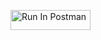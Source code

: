 [<img src="https://run.pstmn.io/button.svg" alt="Run In Postman" style="width: 128px; height: 32px;">](https://app.getpostman.com/run-collection/41636450-2e81ca82-a6e9-46c1-83d3-d1852a707027?action=collection%2Ffork&source=rip_markdown&collection-url=entityId%3D41636450-2e81ca82-a6e9-46c1-83d3-d1852a707027%26entityType%3Dcollection%26workspaceId%3D6be658eb-62b6-406f-a624-365575cecd9f#?env%5BBook%20search%20env%5D=W3sia2V5IjoiYm9va190aXRsZSIsInZhbHVlIjoiVHVyaW5nIiwiZW5hYmxlZCI6dHJ1ZSwidHlwZSI6ImRlZmF1bHQiLCJzZXNzaW9uVmFsdWUiOiJUdXJpbmciLCJjb21wbGV0ZVNlc3Npb25WYWx1ZSI6IlR1cmluZyIsInNlc3Npb25JbmRleCI6MH0seyJrZXkiOiJib29rX2lkIiwidmFsdWUiOiIiLCJlbmFibGVkIjp0cnVlLCJ0eXBlIjoiYW55Iiwic2Vzc2lvblZhbHVlIjoiMFo0TEVBQUFRQkFKIiwiY29tcGxldGVTZXNzaW9uVmFsdWUiOiIwWjRMRUFBQVFCQUoiLCJzZXNzaW9uSW5kZXgiOjF9XQ==)